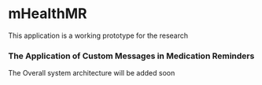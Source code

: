 # mHealthMR
This application is a working prototype for the research 
### The Application of Custom Messages in Medication Reminders

The Overall system architecture will be added soon
